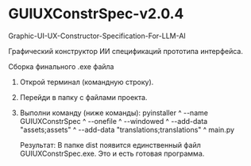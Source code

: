 # GUIUXConstrSpec-v2.0.4
Graphic-UI-UX-Constructor-Specification-For-LLM-AI

Графический конструктор ИИ спецификаций прототипа интерфейса.

Сборка финального .exe файла
1. Открой терминал (командную строку).
2. Перейди в папку с файлами проекта.
3. Выполни команду (ниже команды):
pyinstaller ^
    --name GUIUXConstrSpec ^
    --onefile ^
    --windowed ^
    --add-data "assets;assets" ^
    --add-data "translations;translations" ^
    main.py

    Результат: В папке dist появится единственный файл GUIUXConstrSpec.exe. Это и есть готовая программа.
